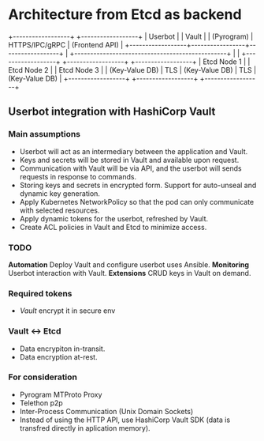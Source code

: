 # Architecture from Etcd as backend
+------------------+                 +------------------+
|     Userbot      |                 |       Vault      |
|    (Pyrogram)    |  HTTPS/IPC/gRPC |   (Frontend API) |
+------------------+-----------------+------------------+
                                              |
       +------------------------------------------------+
       |                                                |
+------------------+         +------------------+        +------------------+
|     Etcd Node 1  |         |     Etcd Node 2  |        |     Etcd Node 3  |
|   (Key-Value DB) |  TLS    |   (Key-Value DB) |  TLS   |   (Key-Value DB) |
+------------------+         +------------------+        +------------------+

## **Userbot integration with HashiCorp Vault**

### **Main assumptions**

- Userbot will act as an intermediary between the application and Vault.
- Keys and secrets will be stored in Vault and available upon request.
- Communication with Vault will be via API, and the userbot will sends requests in response to commands.
- Storing keys and secrets in encrypted form. Support for auto-unseal and dynamic key generation.
- Apply Kubernetes NetworkPolicy so that the pod can only communicate with selected resources.
- Apply dynamic tokens for the userbot, refreshed by Vault.
- Create ACL policies in Vault and Etcd to minimize access.

### **TODO**

**Automation**
Deploy Vault and configure userbot uses Ansible.
**Monitoring**
Userbot interaction with Vault.
**Extensions**
CRUD keys in Vault on demand.

### **Required tokens**

- *Vault* encrypt it in secure env

### **Vault ↔ Etcd**
- Data encrypiton in-transit.
- Data encryption at-rest.

### **For consideration**
- Pyrogram MTProto Proxy
- Telethon p2p
- Inter-Process Communication (Unix Domain Sockets)
- Instead of using the HTTP API, use HashiCorp Vault SDK (data is transfred directly in aplication memory).
